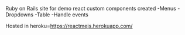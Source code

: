 Ruby on Rails site for demo react custom components created
-Menus
-Dropdowns
-Table
-Handle events

Hosted in heroku=https://reactmejs.herokuapp.com/

